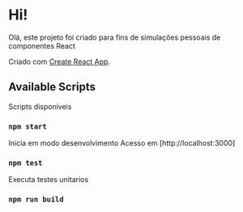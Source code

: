 # Hi!

Olá, este projeto foi criado para fins de simulações pessoais de componentes React

Criado com [Create React App](https://github.com/facebook/create-react-app).

## Available Scripts

Scripts disponíveis

### `npm start`

Inicia em modo desenvolvimento
Acesso em [http://localhost:3000]

### `npm test`

Executa testes unitarios

### `npm run build`


